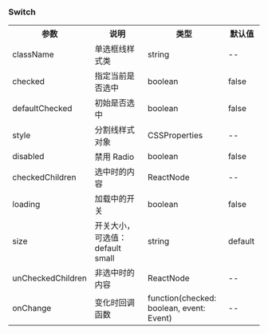### Switch

<table>
  <tbody>
    <tr>
      <th  width="15%">参数</th><th width="35%">说明</th><th width="35%">类型</th><th width="15%">默认值</th>
    </tr>
    <tr>
      <td width="15%">className</td><td width="35%">单选框线样式类</td><td width="35%">string</td><td width="15%">--</td>
    </tr>
    <tr>
      <td width="15%">checked</td><td width="35%">指定当前是否选中</td><td width="35%">boolean</td><td width="15%">false</td>
    </tr>
    <tr>
      <td width="15%">defaultChecked</td><td width="35%">初始是否选中</td><td width="35%">boolean</td><td width="15%">false</td>
    </tr>
    <tr>
      <td width="15%">style</td><td width="35%">分割线样式对象</td><td width="35%">CSSProperties</td><td width="15%">--</td>
    </tr>
    <tr>
      <td width="15%">disabled</td><td width="35%">禁用 Radio</td><td width="35%">boolean</td><td width="15%">false</td>
    </tr>
    <tr>
      <td width="15%">checkedChildren</td><td width="35%">选中时的内容</td><td width="35%">ReactNode</td><td width="15%">--</td>
    </tr>
    <tr>
      <td width="15%">loading</td><td width="35%">加载中的开关</td><td width="35%">boolean</td><td width="15%">false</td>
    </tr>
    <tr>
      <td width="15%">size</td><td width="35%">开关大小，可选值：default small</td><td width="35%">string</td><td width="15%">default</td>
    </tr>
    <tr>
      <td width="15%">unCheckedChildren</td><td width="35%">非选中时的内容</td><td width="35%">ReactNode</td><td width="15%">--</td>
    </tr>
    <tr>
      <td width="15%">onChange</td><td width="35%">变化时回调函数</td><td width="35%">function(checked: boolean, event: Event)</td><td width="15%">--</td>
    </tr>
  </tbody>
</table>